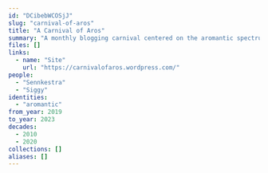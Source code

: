```yaml
---
id: "DCibebWCOSjJ"
slug: "carnival-of-aros"
title: "A Carnival of Aros"
summary: "A monthly blogging carnival centered on the aromantic spectrum"
files: []
links:
  - name: "Site"
    url: "https://carnivalofaros.wordpress.com/"
people:
  - "Sennkestra"
  - "Siggy"
identities:
  - "aromantic"
from_year: 2019
to_year: 2023
decades:
  - 2010
  - 2020
collections: []
aliases: []
---
```

